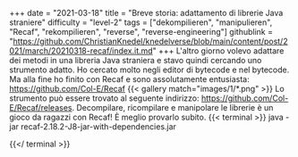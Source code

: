 +++
date = "2021-03-18"
title = "Breve storia: adattamento di librerie Java straniere"
difficulty = "level-2"
tags = ["dekompilieren", "manipulieren", "Recaf", "rekompilieren", "reverse", "reverse-engineering"]
githublink = "https://github.com/ChristianKnedel/knedelverse/blob/main/content/post/2021/march/20210318-recaf/index.it.md"
+++
L'altro giorno volevo adattare dei metodi in una libreria Java straniera e stavo quindi cercando uno strumento adatto. Ho cercato molto negli editor di bytecode e nel bytecode. Ma alla fine ho finito con Recaf e sono assolutamente entusiasta: https://github.com/Col-E/Recaf
{{< gallery match="images/1/*.png" >}}
Lo strumento può essere trovato al seguente indirizzo: https://github.com/Col-E/Recaf/releases. Decompilare, ricompilare e manipolare le librerie è un gioco da ragazzi con Recaf! È meglio provarlo subito.
{{< terminal >}}
java -jar recaf-2.18.2-J8-jar-with-dependencies.jar

{{</ terminal >}}
